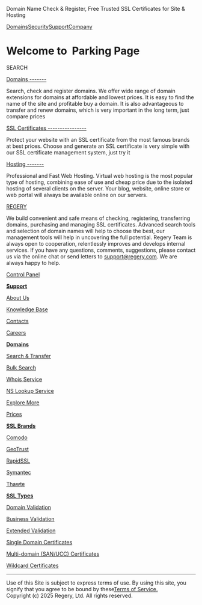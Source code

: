 Domain Name Check & Register, Free Trusted SSL Certificates for Site & Hosting

[Domains](https://regery.com/en/domains/search)[Security](https://regery.com/en/security/domain-ssl-certificates/brands/all-domain-certificates)[Support](https://support.regery.com/en/)[Company](https://regery.com/en/docs/about-us)

Welcome to  Parking Page
========================

SEARCH

[Domains
-------](https://regery.com/en/domains/zone)

Search, check and register domains. We offer wide range of domain extensions for domains at affordable and lowest prices. It is easy to find the name of the site and profitable buy a domain. It is also advantageous to transfer and renew domains, which is very important in the long term, just compare prices

[SSL Certificates
----------------](https://regery.com/en/security/domain-ssl-certificates/brands/all-domain-certificates)

Protect your website with an SSL certificate from the most famous brands at best prices. Choose and generate an SSL certificate is very simple with our SSL certificate management system, just try it

[Hosting
-------](https://regery.com/en/hosting/web-hosting/linux)

Professional and Fast Web Hosting. Virtual web hosting is the most popular type of hosting, combining ease of use and cheap price due to the isolated hosting of several clients on the server. Your blog, website, online store or web portal will always be available online on our servers.

[REGERY](https://regery.com/en)

We build convenient and safe means of checking, registering, transferring domains, purchasing and managing SSL certificates. Advanced search tools and selection of domain names will help to choose the best, our management tools will help in uncovering the full potential. Regery Team is always open to cooperation, relentlessly improves and develops internal services. If you have any questions, comments, suggestions, please contact us via the online chat or send letters to support@regery.com. We are always happy to help.

[Control Panel](https://control.regery.com/en)

**[Support](https://support.regery.com)**

[About Us](https://regery.com/en/docs/about-us)

[Knowledge Base](https://support.regery.com)

[Contacts](https://regery.com/en/docs/contacts)

[Careers](https://regery.com/en/docs/careers)

**[Domains](https://regery.com/en/domains/zone)**

[Search & Transfer](https://regery.com/en/domains/search)

[Bulk Search](https://regery.com/en/bulksearch)

[Whois Service](https://regery.com/en/whois)

[NS Lookup Service](https://regery.com/en/nslookup)

[Explore More](https://regery.com/en/domains/zone)

[Prices](https://regery.com/en/domains/prices)

**[SSL Brands](https://regery.com/en/security/domain-ssl-certificates/brands/all-brands)**

[Comodo](https://regery.com/en/security/domain-ssl-certificates/brands/comodo)

[GeoTrust](https://regery.com/en/security/domain-ssl-certificates/brands/geotrust)

[RapidSSL](https://regery.com/en/security/domain-ssl-certificates/brands/rapidssl)

[Symantec](https://regery.com/en/security/domain-ssl-certificates/brands/symantec)

[Thawte](https://regery.com/en/security/domain-ssl-certificates/brands/thawte)

**[SSL Types](https://regery.com/en/security/domain-ssl-certificates/brands/all-types)**

[Domain Validation](https://regery.com/en/security/domain-ssl-certificates/types/domain-validation)

[Business Validation](https://regery.com/en/security/domain-ssl-certificates/types/business-validation)

[Extended Validation](https://regery.com/en/security/domain-ssl-certificates/types/extended-validation)

[Single Domain Certificates](https://regery.com/en/security/domain-ssl-certificates/types/singledomain)

[Multi-domain (SAN/UCC) Certificates](https://regery.com/en/security/domain-ssl-certificates/types/multidomain)

[Wildcard Certificates](https://regery.com/en/security/domain-ssl-certificates/types/wildcard)

---

Use of this Site is subject to express terms of use. By using this site, you signify that you agree to be bound by these[Terms of Service.](https://regery.com/en/docs/terms-of-service)  
Copyright (c) 2025 Regery, Ltd. All rights reserved.